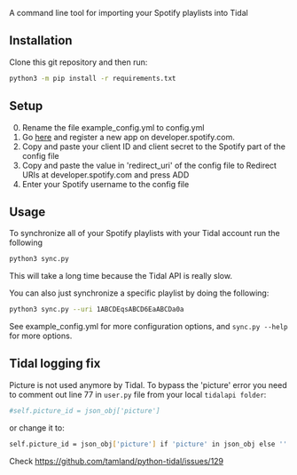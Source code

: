 A command line tool for importing your Spotify playlists into Tidal

Installation
-----------
Clone this git repository and then run:

```bash
python3 -m pip install -r requirements.txt
```

Setup
-----
0. Rename the file example_config.yml to config.yml
0. Go [here](https://developer.spotify.com/documentation/general/guides/authorization/app-settings/) and register a new app on developer.spotify.com.
0. Copy and paste your client ID and client secret to the Spotify part of the config file
0. Copy and paste the value in 'redirect_uri' of the config file to Redirect URIs at developer.spotify.com and press ADD
0. Enter your Spotify username to the config file

Usage
----
To synchronize all of your Spotify playlists with your Tidal account run the following

```bash
python3 sync.py
```

This will take a long time because the Tidal API is really slow.

You can also just synchronize a specific playlist by doing the following:

```bash
python3 sync.py --uri 1ABCDEqsABCD6EaABCDa0a
```

See example_config.yml for more configuration options, and `sync.py --help` for more options.

Tidal logging fix
-----------
Picture is not used anymore by Tidal. To bypass the 'picture' error you need to  comment out line 77 in `user.py` file from your local `tidalapi folder`:
```bash
#self.picture_id = json_obj['picture']
```

or change it to:
```bash
self.picture_id = json_obj['picture'] if 'picture' in json_obj else ''
```

Check https://github.com/tamland/python-tidal/issues/129
